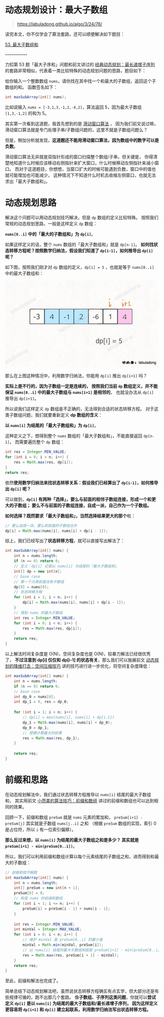 

动态规划设计：最大子数组
======
> https://labuladong.github.io/algo/3/24/76/


读完本文，你不仅学会了算法套路，还可以顺便解决如下题目：

[53. 最大子数组和](https://labuladong.github.io/algo/3/24/76/)

**-----------**

力扣第 53 题「最大子序和」问题和前文讲过的 [经典动态规划：最长递增子序列](https://labuladong.github.io/algo/3/24/75/) 
的套路非常相似，代表着一类比较特殊的动态规划问题的思路，题目如下：

给你输入一个整数数组 `nums`，请你找在其中找一个和最大的子数组，返回这个子数组的和。
函数签名如下：

```java
int maxSubArray(int[] nums);
```

比如说输入 `nums = [-3,1,3,-1,2,-4,2]`，算法返回 5，因为最大子数组 `[1,3,-1,2]` 的和为 5。

其实第一次看到这道题，我首先想到的是 [滑动窗口算法](https://labuladong.github.io/algo/2/18/25/) ，
因为我们前文说过嘛，滑动窗口算法就是专门处理子串/子数组问题的，这里不就是子数组问题么？

但是，稍加分析就发现，**这道题还不能用滑动窗口算法，因为数组中的数字可以是负数**。

滑动窗口算法无非就是双指针形成的窗口扫描整个数组/子串，但关键是，
你得清楚地知道什么时候应该移动右侧指针来扩大窗口，什么时候移动左侧指针来减小窗口。
而对于这道题目，你想想，当窗口扩大的时候可能遇到负数，窗口中的值也就可能增加也可能减少，
这种情况下不知道什么时机去收缩左侧窗口，也就无法求出「最大子数组和」。


# 动态规划思路
解决这个问题可以用动态规划技巧解决，但是 `dp` 数组的定义比较特殊。
按照我们常规的动态规划思路，一般是这样定义 `dp` 数组：

**`nums[0..i]` 中的「最大的子数组和」为 `dp[i]`**。

如果这样定义的话，整个 `nums` 数组的「最大子数组和」就是 `dp[n-1]`。
**如何找状态转移方程呢？按照数学归纳法，假设我们知道了 `dp[i-1]`，如何推导出 `dp[i]` 呢？**

如下图，按照我们刚才对 `dp` 数组的定义，`dp[i] = 5` ，也就是等于 `nums[0..i]` 中的最大子数组和：

![](../../pictures/最大子数组/1.jpeg)

那么在上图这种情况中，利用数学归纳法，你能用 `dp[i]` 推出 `dp[i+1]` 吗？

**实际上是不行的，因为子数组一定是连续的，
按照我们当前 `dp` 数组定义，并不能保证 `nums[0..i]` 中的最大子数组与 `nums[i+1]` 是相邻的**，
也就没办法从 `dp[i]` 推导出 `dp[i+1]`。

所以说我们这样定义 `dp` 数组是不正确的，无法得到合适的状态转移方程。
对于这类子数组问题，我们就要重新定义 **dp 数组的含义**：

**以 `nums[i]` 为结尾的「最大子数组和」为 `dp[i]`**。

这种定义之下，想得到整个 `nums` 数组的「最大子数组和」，不能直接返回 `dp[n-1]`，
而需要遍历整个 `dp` 数组：

```java
int res = Integer.MIN_VALUE;
for (int i = 0; i < n; i++) {
    res = Math.max(res, dp[i]);
}
return res;
```

依然**使用数学归纳法来找状态转移关系：假设我们已经算出了 `dp[i-1]`，如何推导出 `dp[i]` 呢？**

可以做到，**`dp[i]` 有两种「选择」，要么与前面的相邻子数组连接，形成一个和更大的子数组；
要么不与前面的子数组连接，自成一派，自己作为一个子数组。**

**如何选择？既然要求「最大子数组和」，当然选择结果更大的那个**啦：

```java
// 要么自成一派，要么和前面的子数组合并
dp[i] = Math.max(nums[i], nums[i] + dp[i - 1]);
```

综上，我们已经写出了**状态转移方程**，就可以直接写出解法了：

```java
int maxSubArray(int[] nums) {
    int n = nums.length;
    if (n == 0) return 0;
    // 定义：dp[i] 记录以 nums[i] 为结尾的「最大子数组和」
    int[] dp = new int[n];
    // base case
    // 第一个元素前面没有子数组
    dp[0] = nums[0];
    // 状态转移方程
    for (int i = 1; i < n; i++) {
        dp[i] = Math.max(nums[i], nums[i] + dp[i - 1]);
    }
    // 得到 nums 的最大子数组
    int res = Integer.MIN_VALUE;
    for (int i = 0; i < n; i++) {
        res = Math.max(res, dp[i]);
    }
    return res;
}
```

以上解法时间复杂度是 O(N)，空间复杂度也是 O(N)，较暴力解法已经很优秀了，
**不过注意到 **dp[i]** 仅仅和 **dp[i-1]** 的状态有关**，那么我们可以施展前文 
[动态规划的降维打击：空间压缩技巧](https://labuladong.github.io/algo/3/23/70/) 
讲的技巧进行进一步优化，将空间复杂度降低：

```java
int maxSubArray(int[] nums) {
    int n = nums.length;
    if (n == 0) return 0;
    // base case
    int dp_0 = nums[0];
    int dp_1 = 0, res = dp_0;

    for (int i = 1; i < n; i++) {
        // dp[i] = max(nums[i], nums[i] + dp[i-1])
        dp_1 = Math.max(nums[i], nums[i] + dp_0);
        dp_0 = dp_1;
        // 顺便计算最大的结果
        res = Math.max(res, dp_1);
    }
    
    return res;
}
```


# 前缀和思路
在动态规划解法中，我们通过状态转移方程推导以 `nums[i]` 结尾的最大子数组和，
其实用前文 [小而美的算法技巧：前缀和数组](https://labuladong.github.io/algo/2/18/22/) 
讲过的前缀和数组也可以达到相同的效果。

回顾一下，前缀和数组 `preSum` 就是 `nums` 元素的累加和，
`preSum[i+1] - preSum[j]` 其实就是子数组 `nums[j..i]` 之和
（根据 `preSum` 数组的实现，索引 0 是占位符，所以 `i` 有一位索引偏移）。

**那么反过来想，以 `nums[i]` 为结尾的最大子数组之和是多少？
其实就是 `preSum[i+1] - min(preSum[0..i])`**。

所以，我们可以利用前缀和数组计算以每个元素结尾的子数组之和，进而得到和最大的子数组：

```java
// 前缀和技巧解题
int maxSubArray(int[] nums) {
    int n = nums.length;
    int[] preSum = new int[n + 1];
    preSum[0] = 0;
    // 构造 nums 的前缀和数组
    for (int i = 1; i <= n; i++) {
        preSum[i] = preSum[i - 1] + nums[i - 1];
    }
    
    int res = Integer.MIN_VALUE;
    int minVal = Integer.MAX_VALUE;
    for (int i = 0; i < n; i++) {
        // 维护 minVal 是 preSum[0..i] 的最小值
        minVal = Math.min(minVal, preSum[i]);
        // 以 nums[i] 结尾的最大子数组和就是 preSum[i+1] - min(preSum[0..i])
        res = Math.max(res, preSum[i + 1] - minVal);
    }
    return res;
}
```

至此，前缀和解法也完成了。

简单总结下动态规划解法吧，虽然说状态转移方程确实有点玄学，但大部分还是有些规律可循的，跑不出那几个套路。
像**子数组、子序列这类问题**，你就可以**尝试定义 `dp[i]` 是以 `nums[i]` 为结尾的最大子数组和/最长递增子序列，
因为这样定义更容易将 `dp[i+1]` 和 `dp[i]` 建立起联系，利用数学归纳法写出状态转移方程。**

